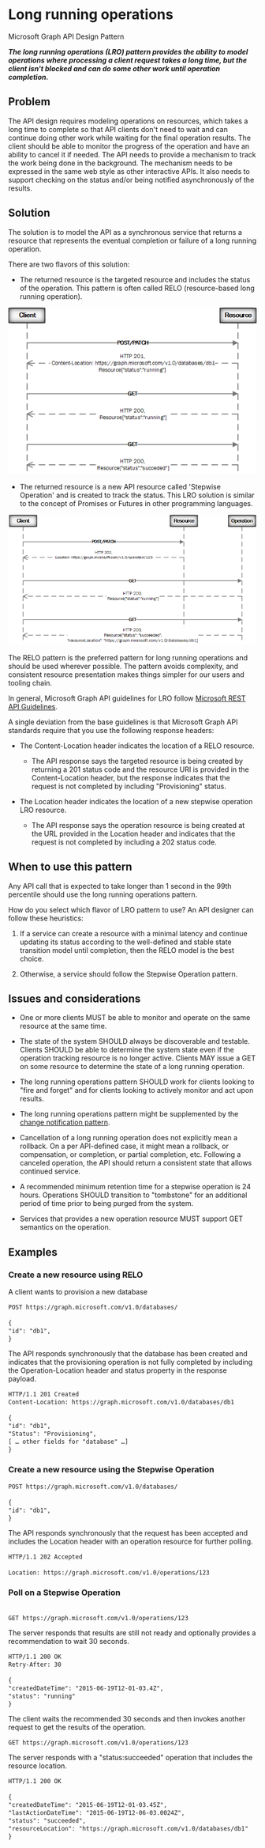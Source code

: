 # Long running operations

Microsoft Graph API Design Pattern

__*The long running operations (LRO) pattern provides the ability to model operations where processing a client request takes a long time, but the client isn't blocked and can do some other work until operation completion.*__

## Problem

The API design requires modeling operations on resources, which takes a long time
to complete so that API clients don't need to wait and can continue doing other
work while waiting for the final operation results. The client should be able to
monitor the progress of the operation and have an ability to cancel it if
needed. The API needs to provide a mechanism to track the work
being done in the background. The mechanism needs to be expressed in the same
web style as other interactive APIs. It also needs to support checking on the status and/or
being notified asynchronously of the results.

## Solution

The solution is to model the API as a synchronous service that returns a
resource that represents the eventual completion or failure of a long running
operation.

There are two flavors of this solution:

- The returned resource is the targeted resource and includes the status of
    the operation. This pattern is often called RELO (resource-based
    long running operation).

<!-- markdownlint-disable MD033 -->
<p align="center">
  <img src="RELO.gif" alt="The status monitor LRO flow"/>
</p>
<!-- markdownlint-enable MD033 -->

- The returned resource is a new API resource called 'Stepwise Operation' and
    is created to track the status. This LRO solution is similar to the concept
    of Promises or Futures in other programming languages.

<!-- markdownlint-disable MD033 -->
<p align="center">
  <img src="LRO.gif" alt="The status monitor LRO flow"/>
</p>
<!-- markdownlint-enable MD033 -->

The RELO pattern is the preferred pattern for long running operations and should be
used wherever possible. The pattern avoids complexity, and consistent resource
presentation makes things simpler for our users and tooling chain.

In general, Microsoft Graph API guidelines for LRO follow [Microsoft REST API
Guidelines](https://github.com/microsoft/api-guidelines/blob/vNext/Guidelines.md#13-long-running-operations).

A single deviation from the base guidelines is that Microsoft Graph API standards require that you use the following response headers:

- The Content-Location header indicates the location of a RELO resource.
  - The API response says the targeted resource is being created by returning a 201 status code and the resource URI is provided in the Content-Location header, but the response indicates that the request is not completed by including "Provisioning" status.

- The Location header indicates the location of a new stepwise operation LRO resource.
  - The API response says the operation resource is being created at the URL provided in the Location header and indicates that the request is not completed by including a 202 status code.

## When to use this pattern

Any API call that is expected to take longer than 1 second in the 99th percentile should use the long running operations pattern.

How do you select which flavor of LRO pattern to use? An API designer can follow these
heuristics:

1.  If a service can create a resource with a minimal latency and continue
    updating its status according to the well-defined and stable state
    transition model until completion, then the RELO model is the best choice.

2.  Otherwise, a service should follow the Stepwise Operation pattern. 
 

## Issues and considerations

- One or more clients MUST be able to monitor and operate on the same resource at the same time.

- The state of the system SHOULD always be discoverable and testable. Clients
    SHOULD be able to determine the system state even if the operation tracking
    resource is no longer active. Clients MAY issue a GET on some resource to
    determine the state of a long running operation.

-  The long running operations pattern SHOULD work for clients looking to "fire and forget"
    and for clients looking to actively monitor and act upon results.

-  The long running operations pattern might be supplemented by the [change notification
    pattern](change-notification.md).

-  Cancellation of a long running operation does not explicitly mean a rollback. On a per API-defined case, it
    might mean a rollback, or compensation, or completion, or partial completion,
    etc. Following a canceled operation, the API should return a consistent state that allows
    continued service.

-  A recommended minimum retention time for a stepwise operation is 24 hours.
    Operations SHOULD transition to "tombstone" for an additional period of time
    prior to being purged from the system.
    
-  Services that provides a new operation resource MUST support GET semantics on the operation.



## Examples


###  Create a new resource using RELO

A client wants to provision a new database

```
POST https://graph.microsoft.com/v1.0/databases/

{
"id": "db1",
}
```

The API responds synchronously that the database has been created and indicates
that the provisioning operation is not fully completed by including the
Operation-Location header and status property in the response payload.

```
HTTP/1.1 201 Created
Content-Location: https://graph.microsoft.com/v1.0/databases/db1

{
"id": "db1",
"Status": "Provisioning",
[ … other fields for "database" …]
}
```

### Create a new resource using the Stepwise Operation

```
POST https://graph.microsoft.com/v1.0/databases/

{
"id": "db1",
}
```

The API responds synchronously that the request has been accepted and includes
the Location header with an operation resource for further polling.

```
HTTP/1.1 202 Accepted

Location: https://graph.microsoft.com/v1.0/operations/123

```

### Poll on a Stepwise Operation

```

GET https://graph.microsoft.com/v1.0/operations/123
```

The server responds that results are still not ready and optionally provides a
recommendation to wait 30 seconds.

```
HTTP/1.1 200 OK
Retry-After: 30

{
"createdDateTime": "2015-06-19T12-01-03.4Z",
"status": "running"
}
```
The client waits the recommended 30 seconds and then invokes another request to get
the results of the operation.

```
GET https://graph.microsoft.com/v1.0/operations/123
```


The server responds with a "status:succeeded" operation that includes the resource
location.

```
HTTP/1.1 200 OK

{
"createdDateTime": "2015-06-19T12-01-03.45Z",
"lastActionDateTime": "2015-06-19T12-06-03.0024Z",
"status": "succeeded",
"resourceLocation": "https://graph.microsoft.com/v1.0/databases/db1"
}
```
